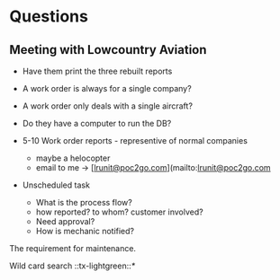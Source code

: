 # Questions

## Meeting with Lowcountry Aviation

 - Have them print the three rebuilt reports
 - A work order is always for a single company?
 - A work order only deals with a single aircraft?

 - Do they have a computer to run the DB?
 - 5-10 Work order reports - representive of normal companies
   - maybe a helocopter 
   - email to me -> [lrunit@poc2go.com](mailto:lrunit@poc2go.com

 - Unscheduled task
   - What is the process flow?
   - how reported? to whom? customer involved?
   - Need approval?
   - How is mechanic notified?
   
The requirement for maintenance.

Wild card search ::tx-lightgreen::_*_
   
